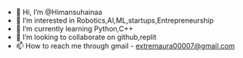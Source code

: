 - 👋 Hi, I’m @Himansuhainaa
- 👀 I’m interested in Robotics,AI,ML,startups,Entrepreneurship
- 🌱 I’m currently learning Python,C++
- 💞️ I’m looking to collaborate on github,replit
- 📫 How to reach me through gmail - extremaura00007@gmail.com

<!---
Himansuhainaa/Himansuhainaa is a ✨ special ✨ repository because its `README.md` (this file) appears on your GitHub profile.
You can click the Preview link to take a look at your changes.
--->
